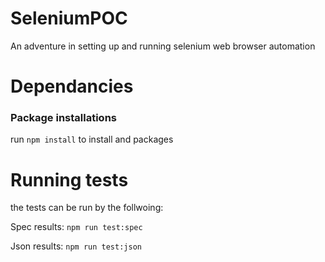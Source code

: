 # SeleniumPOC
An adventure in setting up and running selenium web browser automation


# Dependancies

### Package installations

run `npm install` to install and packages

# Running tests

the tests can be run by the follwoing:

Spec results: `npm run test:spec`

Json results: `npm run test:json`

